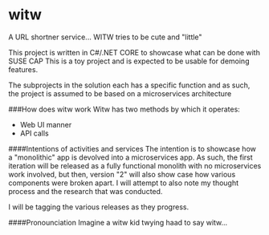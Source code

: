 # witw
A URL shortner service... WITW tries to be cute and "little"


This project is written in C#/.NET CORE to showcase what can be done with SUSE CAP
This is a toy project and is expected to be usable for demoing features.

The subprojects in the solution each has a specific function and as such, the project is assumed to be based on a 
microservices architecture


###How does witw work
Witw has two methods by which it operates:
* Web UI manner
* API calls


####Intentions of activities and services
The intention is to showcase how a "monolithic" app is devolved into a microservices app.
As such, the first iteration will be released as a fully functional monolith with no microservices work involved, but 
then, version "2" will also show case how various components were broken apart.
I will attempt to also note my thought process and the research that was conducted.  

I will be tagging the various releases as they progress.

####Pronounciation
Imagine a witw kid twying haad to say witw...



